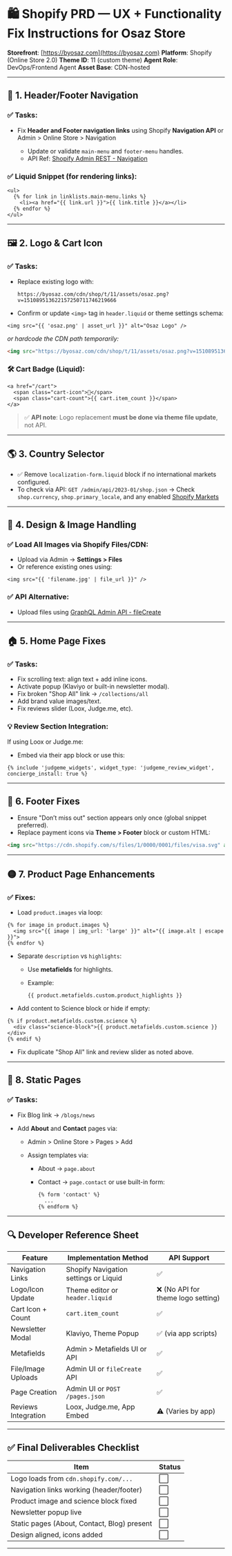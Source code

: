 # 🛍️ Shopify PRD — UX + Functionality Fix Instructions for Osaz Store

**Storefront**: [https://byosaz.com](https://byosaz.com)
**Platform**: Shopify (Online Store 2.0)
**Theme ID**: 11 (custom theme)
**Agent Role**: DevOps/Frontend Agent
**Asset Base**: CDN-hosted

---

## 🔧 1. Header/Footer Navigation

### ✅ Tasks:

* Fix **Header and Footer navigation links** using Shopify **Navigation API** or Admin > Online Store > Navigation

  * Update or validate `main-menu` and `footer-menu` handles.
  * API Ref: [Shopify Admin REST - Navigation](https://shopify.dev/docs/api/admin-rest/2023-01/resources/menu)

### ✅ Liquid Snippet (for rendering links):

```liquid
<ul>
  {% for link in linklists.main-menu.links %}
    <li><a href="{{ link.url }}">{{ link.title }}</a></li>
  {% endfor %}
</ul>
```

---

## 🖼️ 2. Logo & Cart Icon

### ✅ Tasks:

* Replace existing logo with:

  ```
  https://byosaz.com/cdn/shop/t/11/assets/osaz.png?v=151089513622157250711746219666
  ```

* Confirm or update `<img>` tag in `header.liquid` or theme settings schema:

```liquid
<img src="{{ 'osaz.png' | asset_url }}" alt="Osaz Logo" />
```

*or hardcode the CDN path temporarily:*

```html
<img src="https://byosaz.com/cdn/shop/t/11/assets/osaz.png?v=151089513622157250711746219666" alt="Osaz Logo" />
```

### 🛠 Cart Badge (Liquid):

```liquid
<a href="/cart">
  <span class="cart-icon">🛒</span>
  <span class="cart-count">{{ cart.item_count }}</span>
</a>
```

> ✅ **API note**: Logo replacement **must be done via theme file update**, not API.

---

## 🌎 3. Country Selector

* ✅ Remove `localization-form.liquid` block if no international markets configured.
* To check via API:
  `GET /admin/api/2023-01/shop.json`
  → Check `shop.currency`, `shop.primary_locale`, and any enabled [Shopify Markets](https://shopify.dev/docs/api/admin-rest/2023-01/resources/market)

---

## 🎨 4. Design & Image Handling

### ✅ Load All Images via Shopify Files/CDN:

* Upload via Admin → **Settings > Files**
* Or reference existing ones using:

```liquid
<img src="{{ 'filename.jpg' | file_url }}" />
```

### ✅ API Alternative:

* Upload files using [GraphQL Admin API - fileCreate](https://shopify.dev/docs/api/admin-graphql/2023-01/mutations/fileCreate)

---

## 🏠 5. Home Page Fixes

### ✅ Tasks:

* Fix scrolling text: align text + add inline icons.
* Activate popup (Klaviyo or built-in newsletter modal).
* Fix broken "Shop All" link → `/collections/all`
* Add brand value images/text.
* Fix reviews slider (Loox, Judge.me, etc).

### 💡 Review Section Integration:

If using Loox or Judge.me:

* Embed via their app block or use this:

```liquid
{% include 'judgeme_widgets', widget_type: 'judgeme_review_widget', concierge_install: true %}
```

---

## 🦶 6. Footer Fixes

* Ensure "Don’t miss out" section appears only once (global snippet preferred).
* Replace payment icons via **Theme > Footer** block or custom HTML:

```html
<img src="https://cdn.shopify.com/s/files/1/0000/0001/files/visa.svg" alt="Visa">
```

---

## 🟡 7. Product Page Enhancements

### ✅ Fixes:

* Load `product.images` via loop:

```liquid
{% for image in product.images %}
  <img src="{{ image | img_url: 'large' }}" alt="{{ image.alt | escape }}">
{% endfor %}
```

* Separate `description` vs `highlights`:

  * Use **metafields** for highlights.
  * Example:

    ```liquid
    {{ product.metafields.custom.product_highlights }}
    ```

* Add content to Science block or hide if empty:

```liquid
{% if product.metafields.custom.science %}
  <div class="science-block">{{ product.metafields.custom.science }}</div>
{% endif %}
```

* Fix duplicate "Shop All" link and review slider as noted above.

---

## 📄 8. Static Pages

### ✅ Tasks:

* Fix Blog link → `/blogs/news`
* Add **About** and **Contact** pages via:

  * Admin > Online Store > Pages > Add
  * Assign templates via:

    * About → `page.about`
    * Contact → `page.contact` or use built-in form:

      ```liquid
      {% form 'contact' %}
        ...
      {% endform %}
      ```

---

## 🔍 Developer Reference Sheet

| Feature             | Implementation Method                 | API Support                       |
| ------------------- | ------------------------------------- | --------------------------------- |
| Navigation Links    | Shopify Navigation settings or Liquid | ✅                                 |
| Logo/Icon Update    | Theme editor or `header.liquid`       | ❌ (No API for theme logo setting) |
| Cart Icon + Count   | `cart.item_count`                     | ✅                                 |
| Newsletter Modal    | Klaviyo, Theme Popup                  | ✅ (via app scripts)               |
| Metafields          | Admin > Metafields UI or API          | ✅                                 |
| File/Image Uploads  | Admin UI or `fileCreate` API          | ✅                                 |
| Page Creation       | Admin UI or `POST /pages.json`        | ✅                                 |
| Reviews Integration | Loox, Judge.me, App Embed             | ⚠️ (Varies by app)                |

---

## ✅ Final Deliverables Checklist

| Item                                        | Status |
| ------------------------------------------- | ------ |
| Logo loads from `cdn.shopify.com/...`       | ⬜      |
| Navigation links working (header/footer)    | ⬜      |
| Product image and science block fixed       | ⬜      |
| Newsletter popup live                       | ⬜      |
| Static pages (About, Contact, Blog) present | ⬜      |
| Design aligned, icons added                 | ⬜      |

---
